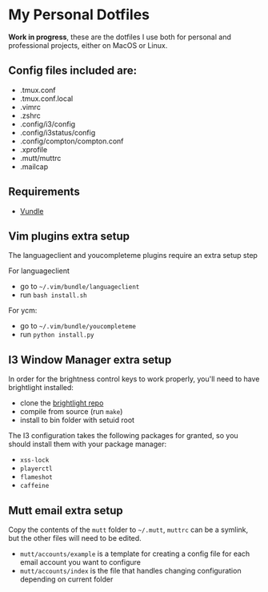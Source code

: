 # My Personal Dotfiles

**Work in progress**, these are the dotfiles I use both for personal and
professional projects, either on MacOS or Linux.

## Config files included are:

* .tmux.conf
* .tmux.conf.local
* .vimrc
* .zshrc
* .config/i3/config
* .config/i3status/config
* .config/compton/compton.conf
* .xprofile
* .mutt/muttrc
* .mailcap

## Requirements

* [Vundle](https://github.com/VundleVim/Vundle.vim)

## Vim plugins extra setup

The languageclient and youcompleteme plugins require an extra setup step

For languageclient
  * go to `~/.vim/bundle/languageclient`
  * run `bash install.sh`

For ycm:
  * go to `~/.vim/bundle/youcompleteme`
  * run `python install.py`

## I3 Window Manager extra setup

In order for the brightness control keys to work properly, you'll need to have
brightlight installed:

  * clone the [brightlight repo](https://github.com/multiplexd/brightlight)
  * compile from source (run `make`)
  * install to bin folder with setuid root

The I3 configuration takes the following packages for granted, so you should
install them with your package manager:

  * `xss-lock`
  * `playerctl`
  * `flameshot`
  * `caffeine`

## Mutt email extra setup

Copy the contents of the `mutt` folder to `~/.mutt`, `muttrc` can be a symlink,
but the other files will need to be edited.

* `mutt/accounts/example` is a template for creating a config file for each email account you want to configure
* `mutt/accounts/index` is the file that handles changing configuration depending on current folder
